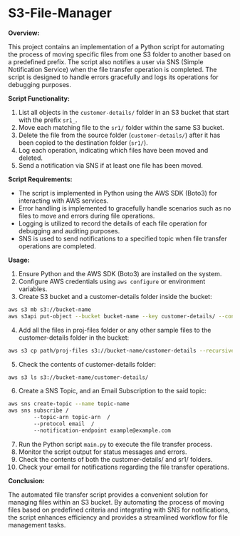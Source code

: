 # S3-File-Manager

**Overview:**

This project contains an implementation of a Python script for automating the process of moving specific files from one S3 folder to another based on a predefined prefix. The script also notifies a user via SNS (Simple Notification Service) when the file transfer operation is completed. The script is designed to handle errors gracefully and logs its operations for debugging purposes.

**Script Functionality:**

1. List all objects in the `customer-details/` folder in an S3 bucket that start with the prefix `sr1_`.
2. Move each matching file to the `sr1/` folder within the same S3 bucket.
3. Delete the file from the source folder (`customer-details/`) after it has been copied to the destination folder (`sr1/`).
4. Log each operation, indicating which files have been moved and deleted.
5. Send a notification via SNS if at least one file has been moved.

**Script Requirements:**

- The script is implemented in Python using the AWS SDK (Boto3) for interacting with AWS services.
- Error handling is implemented to gracefully handle scenarios such as no files to move and errors during file operations.
- Logging is utilized to record the details of each file operation for debugging and auditing purposes.
- SNS is used to send notifications to a specified topic when file transfer operations are completed.

**Usage:**

1. Ensure Python and the AWS SDK (Boto3) are installed on the system.
2. Configure AWS credentials using `aws configure` or environment variables.
3. Create S3 bucket and a customer-details folder inside the bucket:
```bash
aws s3 mb s3://bucket-name
aws s3api put-object --bucket bucket-name --key customer-details/ --content-length 0
```
4. Add all the files in proj-files folder or any other sample files to the customer-details folder in the bucket:
```bash
aws s3 cp path/proj-files s3://bucket-name/customer-details --recursive
```
5. Check the contents of customer-details folder:
```bash
aws s3 ls s3://bucket-name/customer-details/
```
6. Create a SNS Topic, and an Email Subscription to the said topic:
```bash
aws sns create-topic --name topic-name
aws sns subscribe /
        --topic-arn topic-arn  /
        --protocol email  /
        --notification-endpoint example@example.com
```
7. Run the Python script `main.py` to execute the file transfer process.
8. Monitor the script output for status messages and errors.
9. Check the contents of both the customer-details/ and sr1/ folders.
10. Check your email for notifications regarding the file transfer operations.

**Conclusion:**

The automated file transfer script provides a convenient solution for managing files within an S3 bucket. By automating the process of moving files based on predefined criteria and integrating with SNS for notifications, the script enhances efficiency and provides a streamlined workflow for file management tasks.
